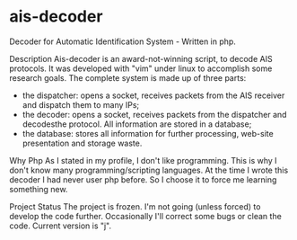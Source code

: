 # ais-decoder
Decoder for Automatic Identification System - Written in php.

Description
Ais-decoder is an award-not-winning script, to decode AIS protocols. It was developed with "vim" under linux to accomplish some research goals. The complete system is made up of three parts:
- the dispatcher: opens a socket, receives packets from the AIS receiver and dispatch them to many IPs;
- the decoder: opens a socket, receives packets from the dispatcher and decodesthe protocol. All information are stored in a database;
- the database: stores all information for further processing, web-site presentation and storage waste.

Why Php
As I stated in my profile, I don't like programming. This is why I don't know many programming/scripting languages. At the time I wrote this decoder I had never user php before. So I choose it to force me learning something new. 

Project Status
The project is frozen. I'm not going (unless forced) to develop the code further. Occasionally I'll correct some bugs or clean the code. Current version is "j".

